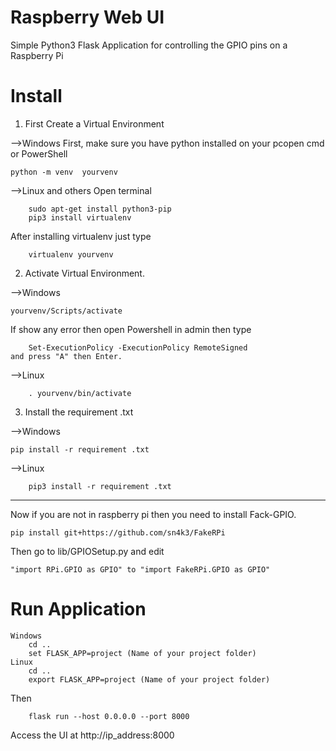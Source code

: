 # Raspberry Web UI
Simple Python3 Flask Application for controlling the GPIO pins on a Raspberry Pi

# Install
1. First Create a Virtual Environment

-->Windows First, make sure you have python installed on your pcopen cmd or PowerShell
	
	python -m venv  yourvenv
		
-->Linux and others Open terminal
	
        sudo apt-get install python3-pip
        pip3 install virtualenv
	
After installing virtualenv just type

        virtualenv yourvenv

2. Activate Virtual Environment.

-->Windows
	
	yourvenv/Scripts/activate
		
If show any error then open Powershell in admin
then type

        Set-ExecutionPolicy -ExecutionPolicy RemoteSigned
	and press "A" then Enter.

-->Linux

        . yourvenv/bin/activate
		
3. Install the requirement .txt

-->Windows
	
	pip install -r requirement .txt

-->Linux
	
        pip3 install -r requirement .txt

-------------------------------
Now if you are not in raspberry pi then you need to install Fack-GPIO.

    pip install git+https://github.com/sn4k3/FakeRPi
Then go to lib/GPIOSetup.py and edit 

    "import RPi.GPIO as GPIO" to "import FakeRPi.GPIO as GPIO"

# Run Application

    Windows
        cd ..
        set FLASK_APP=project (Name of your project folder)
    Linux
        cd ..
        export FLASK_APP=project (Name of your project folder)

Then 

        flask run --host 0.0.0.0 --port 8000

Access the UI at http://ip_address:8000
